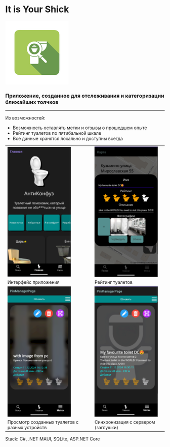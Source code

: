 
# It is Your Shick

<img src="MFASeekerApp/Images/logo.png" alt="preview" width="200">

### Приложение, созданное для отслеживания и категоризации ближайших толчков
---
Из возможностей:

* Возможность оставлять метки и отзывы о прошедшем опыте
* Рейтинг туалетов по пятибальной шкале
* Все данные хранятся локально и доступны всегда

<table>
  <tr>
    <td><img src="MFASeekerApp/Images/preview.png" alt="preview" width="200"></td>
    <td><img src="MFASeekerApp/Images/rating.png" alt="rating" width="200"></td>
  </tr>
  <tr>
    <td>Интерфейс приложения</td>
    <td>Рейтинг туалетов</td>
  </tr>
   <tr>
        <td><img src="MFASeekerApp/Images/withimg.png" alt="withimg" width="200"></td>
        <td><img src="MFASeekerApp/Images/withoutimage.png" alt="withoutimg" width="200"></td>
    </tr>
    <tr>
        <td>Просмотр созданных туалетов с разных устройств</td>
        <td>Синхронизация с сервером (заглушки)</td>
    </tr>
</table>

Stack: C#, .NET MAUI, SQLite, ASP.NET Core


